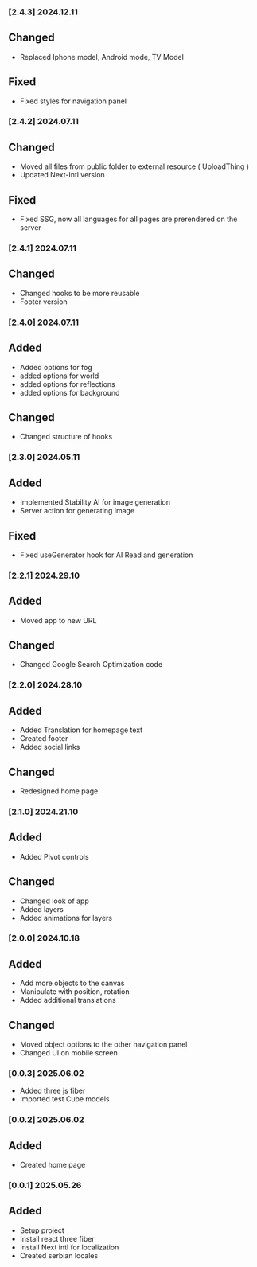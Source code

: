 ### [2.4.3] 2024.12.11

## Changed

- Replaced Iphone model, Android mode, TV Model

## Fixed

- Fixed styles for navigation panel

### [2.4.2] 2024.07.11

## Changed

- Moved all files from public folder to external resource ( UploadThing )
- Updated Next-Intl version

## Fixed

- Fixed SSG, now all languages for all pages are prerendered on the server

### [2.4.1] 2024.07.11

## Changed

- Changed hooks to be more reusable
- Footer version

### [2.4.0] 2024.07.11

## Added

- Added options for fog
- added options for world
- added options for reflections
- added options for background

## Changed

- Changed structure of hooks

### [2.3.0] 2024.05.11

## Added

- Implemented Stability AI for image generation
- Server action for generating image

## Fixed

- Fixed useGenerator hook for AI Read and generation

### [2.2.1] 2024.29.10

## Added

- Moved app to new URL

## Changed

- Changed Google Search Optimization code

### [2.2.0] 2024.28.10

## Added

- Added Translation for homepage text
- Created footer
- Added social links

## Changed

- Redesigned home page

### [2.1.0] 2024.21.10

## Added

- Added Pivot controls

## Changed

- Changed look of app
- Added layers
- Added animations for layers

### [2.0.0] 2024.10.18

## Added

- Add more objects to the canvas
- Manipulate with position, rotation
- Added additional translations

## Changed

- Moved object options to the other navigation panel
- Changed UI on mobile screen

### [0.0.3] 2025.06.02

- Added three js fiber
- Imported test Cube models

### [0.0.2] 2025.06.02

## Added

- Created home page

### [0.0.1] 2025.05.26

## Added

- Setup project
- Install react three fiber
- Install Next intl for localization
- Created serbian locales
